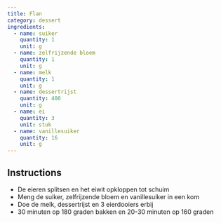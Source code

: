 ```yaml
---
title: Flan
category: dessert
ingredients:
  - name: suiker
    quantity: 1
    unit: g
  - name: zelfrijzende bloem
    quantity: 1
    unit: g
  - name: melk
    quantity: 1
    unit: g
  - name: dessertrijst
    quantity: 400
    unit: g
  - name: ei
    quantity: 3
    unit: stuk
  - name: vanillesuiker
    quantity: 16
    unit: g
---
```


<Recipe />

## Instructions

- De eieren splitsen en het eiwit opkloppen tot schuim
- Meng de suiker, zelfrijzende bloem en vanillesuiker in een kom
- Doe de melk, dessertrijst en 3 eierdooiers erbij
- 30 minuten op 180 graden bakken en 20-30 minuten op 160 graden

